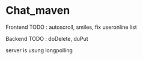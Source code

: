 # Chat_maven

Frontend TODO : autoscroll, smiles, fix useronline list

Backend TODO :  doDelete, duPut

server is usung longpolling
